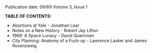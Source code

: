 Publication date: 09/69
Volume 3, Issue 1

**TABLE OF CONTENTS:**
- Abortions at Yale - Jonathan Lear
- Notes on a New History - Robert Jay Lifton
- 1969: A Space Lunacy - David Quammen
- City Planning: Anatomy of a Fuck-up - Lawrence Lasker and James Rosenzweig


